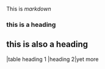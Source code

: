 This is *markdown*

### this is a heading

## this is also a heading

|table heading 1 |heading 2|yet more
